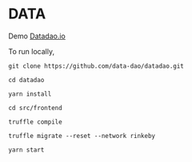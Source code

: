 # DATA

Demo [Datadao.io](https://datadao.io)

To run locally,

```
git clone https://github.com/data-dao/datadao.git

cd datadao

yarn install

cd src/frontend

truffle compile

truffle migrate --reset --network rinkeby

yarn start
```
